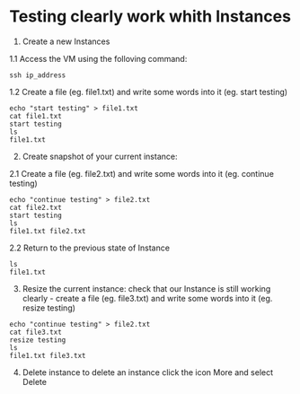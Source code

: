 # Testing clearly work whith Instances

1. Create a new Instances

1.1 Access the VM using the folloving command:

```
ssh ip_address
```

1.2 Create a file (eg. file1.txt) and write some words into it (eg. start testing)

```
echo "start testing" > file1.txt
cat file1.txt
start testing
ls
file1.txt
```

2. Create snapshot of your current instance:

2.1 Create a file (eg. file2.txt) and write some words into it (eg. continue testing)    

```
echo "continue testing" > file2.txt
cat file2.txt
start testing
ls
file1.txt file2.txt
```
2.2 Return to the previous state of Instance

```
ls
file1.txt 
```

3. Resize the current instance:
check that our Instance is still working clearly -  create a file (eg. file3.txt) and write some words into it (eg. resize testing)    

```
echo "continue testing" > file2.txt
cat file3.txt
resize testing
ls
file1.txt file3.txt
```
4. Delete instance
to delete an instance click the icon More and select Delete

